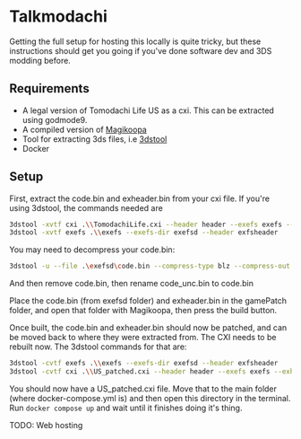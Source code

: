# Talkmodachi

Getting the full setup for hosting this locally is quite tricky, but these instructions should get you going if you've done software dev and 3DS modding before.

## Requirements
- A legal version of Tomodachi Life US as a cxi. This can be extracted using godmode9.
- A compiled version of [Magikoopa](https://github.com/RicBent/Magikoopa)
- Tool for extracting 3ds files, i.e [3dstool](https://github.com/dnasdw/3dstool)
- Docker

## Setup

First, extract the code.bin and exheader.bin from your cxi file. If you're using 3dstool, the commands needed are
```sh
3dstool -xvtf cxi .\\TomodachiLife.cxi --header header --exefs exefs --exh exheader.bin --logo logo --plain plain --romfs romfs
3dstool -xvtf exefs .\\exefs --exefs-dir exefsd --header exfsheader
```

You may need to decompress your code.bin:
```sh
3dstool -u --file .\exefsd\code.bin --compress-type blz --compress-out .\exefsd\code_unc.bin
```
And then remove code.bin, then rename code_unc.bin to code.bin

Place the code.bin (from exefsd folder) and exheader.bin in the gamePatch folder, and open that folder with Magikoopa, then press the build button.

Once built, the code.bin and exheader.bin should now be patched, and can be moved back to where they were extracted from. The CXI needs to be rebuilt now.
The 3dstool commands for that are:
```sh
3dstool -cvtf exefs .\\exefs --exefs-dir exefsd --header exfsheader
3dstool -cvtf cxi .\\US_patched.cxi --header header --exefs exefs --exh exheader.bin --logo logo --plain plain --romfs romfs --not-encrypt
```

You should now have a US_patched.cxi file. Move that to the main folder (where docker-compose.yml is) and then open this directory in the terminal.
Run `docker compose up` and wait until it finishes doing it's thing. 

TODO: Web hosting
